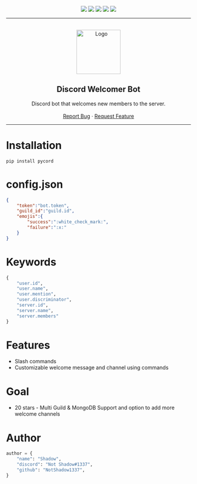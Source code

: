 <div id="top"></div>
<p align="center">
  <img src="https://img.shields.io/github/contributors/NotShadow1337/Discord-welcomer-bot.svg?style=for-the-badge"/>
  <img src="https://img.shields.io/github/forks/NotShadow1337/Discord-welcomer-bot.svg?style=for-the-badge"/>
  <img src="https://img.shields.io/github/stars/NotShadow1337/Discord-welcomer-bot.svg?style=for-the-badge"/>
  <img src="https://img.shields.io/github/issues/NotShadow1337/Discord-welcomer-bot.svg?style=for-the-badge"/>
  <img src="https://img.shields.io/github/license/NotShadow1337/Discord-welcomer-bot.svg?style=for-the-badge"/>
</p>  
  
---------------------------------------
  
<br/>
<div align="center">
  <a href="https://github.com/NotShadow1337/Discord-welcomer-bot">
    <img src="https://discord.com/assets/9f6f9cd156ce35e2d94c0e62e3eff462.png" alt="Logo" width="120" height="120">
  </a>
  
  <h2 align="center">Discord Welcomer Bot</h3>

  <p align="center">
    Discord bot that welcomes new members to the server.
    <br />
    <br />
    <a href="https://github.com/NotShadow1337/Discord-welcomer-bot/issues">Report Bug</a>
    ·
    <a href="https://github.com/NotShadow1337/Discord-welcomer-bot/issues">Request Feature</a>
  </p>
</div>

---------------------------------------
# Installation
```
pip install pycord
```
# config.json
```json
{
    "token":"bot.token",
    "guild_id":"guild.id",
    "emojis":{
        "success":":white_check_mark:",
        "failure":":x:"
    }
}
```

# Keywords
```python
{
    "user.id",
    "user.name",
    "user.mention",
    "user.discriminator",
    "server.id",
    "server.name",
    "server.members"
}
```

# Features

- Slash commands
- Customizable welcome message and channel using commands

# Goal
- 20 stars - Multi Guild & MongoDB Support and option to add more welcome channels

# Author

```py
author = {
    "name": "Shadow",
    "discord": "Not Shadow#1337",
    "github": "NotShadow1337",
}
```
